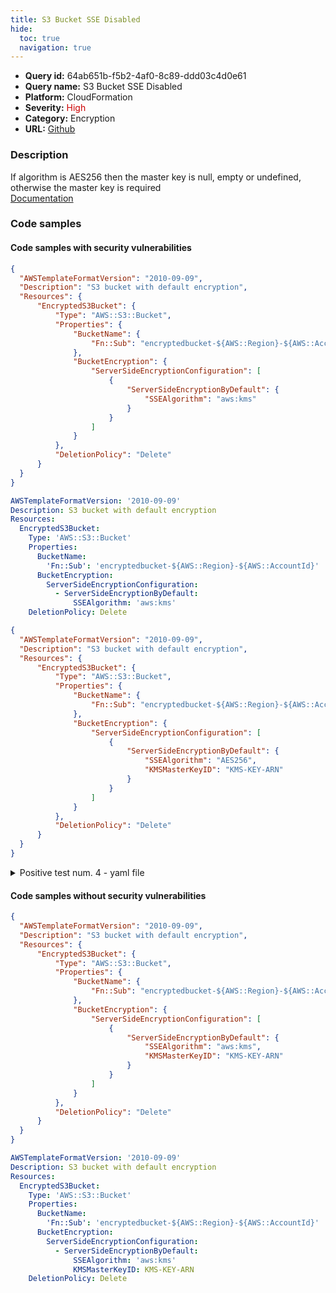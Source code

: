 ```yaml
---
title: S3 Bucket SSE Disabled
hide:
  toc: true
  navigation: true
---
```


<style>
  .highlight .hll {
    background-color: #ff171742;
  }
  .md-content {
    max-width: 1100px;
    margin: 0 auto;
  }
</style>

-   **Query id:** 64ab651b-f5b2-4af0-8c89-ddd03c4d0e61
-   **Query name:** S3 Bucket SSE Disabled
-   **Platform:** CloudFormation
-   **Severity:** <span style="color:#C00">High</span>
-   **Category:** Encryption
-   **URL:** [Github](https://github.com/Checkmarx/kics/tree/master/assets/queries/cloudFormation/aws/s3_bucket_sse_disabled)

### Description
If algorithm is AES256 then the master key is null, empty or undefined, otherwise the master key is required<br>
[Documentation](https://docs.aws.amazon.com/AWSCloudFormation/latest/UserGuide/aws-properties-s3-bucket-serversideencryptionbydefault.html)

### Code samples
#### Code samples with security vulnerabilities
```json title="Positive test num. 1 - json file" hl_lines="15"
{
  "AWSTemplateFormatVersion": "2010-09-09",
  "Description": "S3 bucket with default encryption",
  "Resources": {
      "EncryptedS3Bucket": {
          "Type": "AWS::S3::Bucket",
          "Properties": {
              "BucketName": {
                  "Fn::Sub": "encryptedbucket-${AWS::Region}-${AWS::AccountId}"
              },
              "BucketEncryption": {
                  "ServerSideEncryptionConfiguration": [
                      {
                          "ServerSideEncryptionByDefault": {
                              "SSEAlgorithm": "aws:kms"
                          }
                      }
                  ]
              }
          },
          "DeletionPolicy": "Delete"
      }
  }
}

```
```yaml title="Positive test num. 2 - yaml file" hl_lines="12"
AWSTemplateFormatVersion: '2010-09-09'
Description: S3 bucket with default encryption
Resources:
  EncryptedS3Bucket:
    Type: 'AWS::S3::Bucket'
    Properties:
      BucketName:
        'Fn::Sub': 'encryptedbucket-${AWS::Region}-${AWS::AccountId}'
      BucketEncryption:
        ServerSideEncryptionConfiguration:
          - ServerSideEncryptionByDefault:
              SSEAlgorithm: 'aws:kms'
    DeletionPolicy: Delete

```
```json title="Positive test num. 3 - json file" hl_lines="16"
{
  "AWSTemplateFormatVersion": "2010-09-09",
  "Description": "S3 bucket with default encryption",
  "Resources": {
      "EncryptedS3Bucket": {
          "Type": "AWS::S3::Bucket",
          "Properties": {
              "BucketName": {
                  "Fn::Sub": "encryptedbucket-${AWS::Region}-${AWS::AccountId}"
              },
              "BucketEncryption": {
                  "ServerSideEncryptionConfiguration": [
                      {
                          "ServerSideEncryptionByDefault": {
                              "SSEAlgorithm": "AES256",
                              "KMSMasterKeyID": "KMS-KEY-ARN"
                          }
                      }
                  ]
              }
          },
          "DeletionPolicy": "Delete"
      }
  }
}

```
<details><summary>Positive test num. 4 - yaml file</summary>

```yaml hl_lines="13"
AWSTemplateFormatVersion: '2010-09-09'
Description: S3 bucket with default encryption
Resources:
  EncryptedS3Bucket:
    Type: 'AWS::S3::Bucket'
    Properties:
      BucketName:
        'Fn::Sub': 'encryptedbucket-${AWS::Region}-${AWS::AccountId}'
      BucketEncryption:
        ServerSideEncryptionConfiguration:
          - ServerSideEncryptionByDefault:
              SSEAlgorithm: 'AES256'
              KMSMasterKeyID: KMS-KEY-ARN
    DeletionPolicy: Delete

```
</details>


#### Code samples without security vulnerabilities
```json title="Negative test num. 1 - json file"
{
  "AWSTemplateFormatVersion": "2010-09-09",
  "Description": "S3 bucket with default encryption",
  "Resources": {
      "EncryptedS3Bucket": {
          "Type": "AWS::S3::Bucket",
          "Properties": {
              "BucketName": {
                  "Fn::Sub": "encryptedbucket-${AWS::Region}-${AWS::AccountId}"
              },
              "BucketEncryption": {
                  "ServerSideEncryptionConfiguration": [
                      {
                          "ServerSideEncryptionByDefault": {
                              "SSEAlgorithm": "aws:kms",
                              "KMSMasterKeyID": "KMS-KEY-ARN"
                          }
                      }
                  ]
              }
          },
          "DeletionPolicy": "Delete"
      }
  }
}

```
```yaml title="Negative test num. 2 - yaml file"
AWSTemplateFormatVersion: '2010-09-09'
Description: S3 bucket with default encryption
Resources:
  EncryptedS3Bucket:
    Type: 'AWS::S3::Bucket'
    Properties:
      BucketName:
        'Fn::Sub': 'encryptedbucket-${AWS::Region}-${AWS::AccountId}'
      BucketEncryption:
        ServerSideEncryptionConfiguration:
          - ServerSideEncryptionByDefault:
              SSEAlgorithm: 'aws:kms'
              KMSMasterKeyID: KMS-KEY-ARN
    DeletionPolicy: Delete

```
